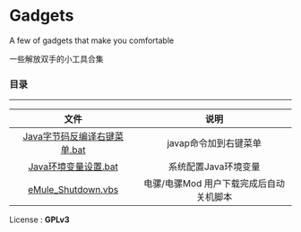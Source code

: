 # Gadgets
A few of gadgets that make you comfortable
  
一些解放双手的小工具合集
  
  
### 目录
---
  
文件 | 说明
:----: | :----:
[Java字节码反编译右键菜单.bat](/Windows/Java字节码反编译右键菜单.bat) | javap命令加到右键菜单
[Java环境变量设置.bat](/Windows/Java环境变量设置.bat) | 系统配置Java环境变量
[eMule_Shutdown.vbs](/Windows/eMule_Shutdown.vbs) | 电骡/电骡Mod 用户下载完成后自动关机脚本
  
  
License : **GPLv3**  

